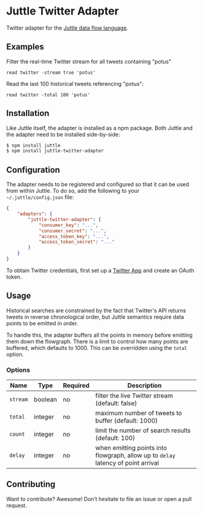 # Juttle Twitter Adapter

Twitter adapter for the [Juttle data flow
language](https://github.com/juttle/juttle).

## Examples

Filter the real-time Twitter stream for all tweets containing "potus"

```juttle
read twitter -stream true 'potus'
```

Read the last 100 historical tweets referencing "potus":

```
read twitter -total 100 'potus'
```

## Installation

Like Juttle itself, the adapter is installed as a npm package. Both Juttle and
the adapter need to be installed side-by-side:

```bash
$ npm install juttle
$ npm install juttle-twitter-adapter
```

## Configuration

The adapter needs to be registered and configured so that it can be used from
within Juttle. To do so, add the following to your `~/.juttle/config.json` file:

```json
{
    "adapters": {
        "juttle-twitter-adapter": {
            "consumer_key": "...",
            "consumer_secret": "...",
            "access_token_key": "...",
            "access_token_secret": "..."
        }
    }
}
```

To obtain Twitter credentials, first set up a [Twitter App](https://apps.twitter.com/) and create an OAuth token.

## Usage

Historical searches are constrained by the fact that Twitter's API returns
tweets in reverse chronological order, but Juttle semantics require data points
to be emitted in order.

To handle this, the adapter buffers all the points in memory before emitting
them down the flowgraph. There is a limit to control how many points are
buffered, which defaults to 1000. This can be overridden using the `total`
option.

### Options

Name | Type | Required | Description
-----|------|----------|-------------
`stream` | boolean | no | filter the live Twitter stream (default: false)
`total`  | integer | no | maximum number of tweets to buffer (default: 1000)
`count`  | integer | no | limit the number of search results (default: 100)
`delay`  | integer | no | when emitting points into flowgraph, allow up to `delay` latency of point arrival

## Contributing

Want to contribute? Awesome! Don’t hesitate to file an issue or open a pull
request.

